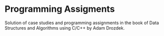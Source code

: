 # Programming Assigments

Solution of case studies and programming assignments in the book of Data Structures and Algorithms using C/C++ by Adam Drozdek.